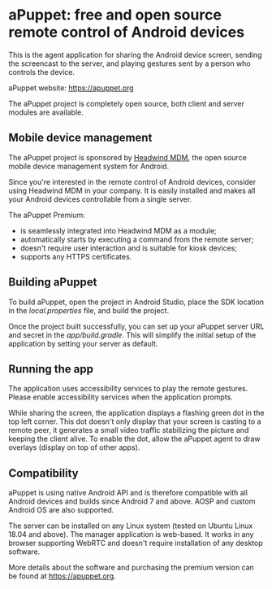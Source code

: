 # aPuppet: free and open source remote control of Android devices

This is the agent application for sharing the Android device screen, sending the screencast to the server, and playing gestures sent by a person who controls the device.

aPuppet website: https://apuppet.org

The aPuppet project is completely open source, both client and server modules are available. 

## Mobile device management

The aPuppet project is sponsored by [Headwind MDM](https://h-mdm.com), the open source mobile device management system for Android. 

Since you're interested in the remote control of Android devices, consider using Headwind MDM in your company. It is easily installed and makes all your Android devices controllable from a single server.

The aPuppet Premium:

* is seamlessly integrated into Headwind MDM as a module;
* automatically starts by executing a command from the remote server;
* doesn't require user interaction and is suitable for kiosk devices;
* supports any HTTPS certificates.

## Building aPuppet

To build aPuppet, open the project in Android Studio, place the SDK location in the *local.properties* file, and build the project. 

Once the project built successfully, you can set up your aPuppet server URL and secret in the *app/build.gradle*. This will simplify the initial setup of the application by setting your server as default.

## Running the app

The application uses accessibility services to play the remote gestures. Please enable accessibility services when the application prompts.

While sharing the screen, the application displays a flashing green dot in the top left corner. This dot doesn't only display that your screen is casting to a remote peer, it generates a small video traffic stabilizing the picture and keeping the client alive. To enable the dot, allow the aPuppet agent to draw overlays (display on top of other apps).

## Compatibility

aPuppet is using native Android API and is therefore compatible with all Android devices and builds since Android 7 and above. AOSP and custom Android OS are also supported.

The server can be installed on any Linux system (tested on Ubuntu Linux 18.04 and above). The manager application is web-based. It works in any browser supporting WebRTC and doesn't require installation of any desktop software.

More details about the software and purchasing the premium version can be found at https://apuppet.org.
